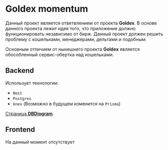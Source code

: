 # Goldex momentum

Данный проект является ответвлением от проекта **Goldex**.
В основе данного проекта лежит идея того, что приложение должно функционировать независимо от бирж. Данный проект должен решить проблему с кошельками, менеджерами, дельтами и подобным. 

Основным отличием от нынешнего проекта **Goldex** является обособленный сервис-обертка над кошельками.

## Backend
Использует технологии:
- `Nest`
- `Postgres`
- `knex` (Возможно в будущем изменится на `Prisma`)

[Страница **DBDiogram**](https://dbdiagram.io/d/Exchanger-668bd1449939893dae53d0a0).

## Frontend
На данный момент отсутствует